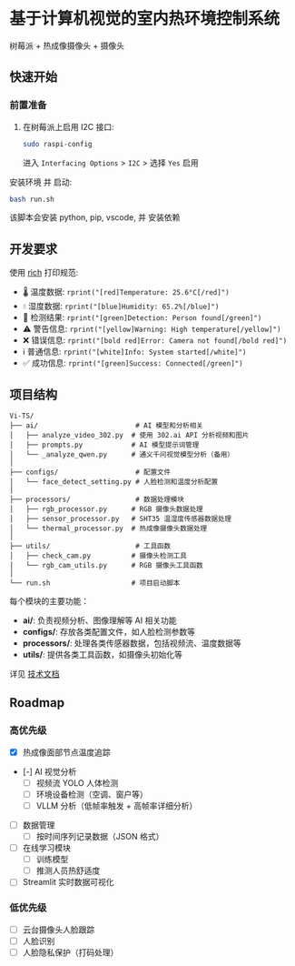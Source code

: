 # 基于计算机视觉的室内热环境控制系统
树莓派 + 热成像摄像头 + 摄像头

## 快速开始

### 前置准备

1. 在树莓派上启用 I2C 接口:
   ```bash
   sudo raspi-config
   ```
   进入 `Interfacing Options` > `I2C` > 选择 `Yes` 启用

安装环境 并 启动:
```bash
bash run.sh
```
该脚本会安装 python, pip, vscode, 并 安装依赖

## 开发要求

使用 [rich](https://github.com/Textualize/rich) 打印规范:

- 🌡️ 温度数据: `rprint("[red]Temperature: 25.6°C[/red]")`
- 💧 湿度数据: `rprint("[blue]Humidity: 65.2%[/blue]")`
- 🎯 检测结果: `rprint("[green]Detection: Person found[/green]")`
- ⚠️ 警告信息: `rprint("[yellow]Warning: High temperature[/yellow]")`
- ❌ 错误信息: `rprint("[bold red]Error: Camera not found[/bold red]")`
- ℹ️ 普通信息: `rprint("[white]Info: System started[/white]")`
- ✅ 成功信息: `rprint("[green]Success: Connected[/green]")`

## 项目结构

```
Vi-TS/
├── ai/                        # AI 模型和分析相关
│   ├── analyze_video_302.py  # 使用 302.ai API 分析视频和图片
│   ├── prompts.py            # AI 模型提示词管理
│   └── _analyze_qwen.py      # 通义千问视觉模型分析（备用）
│
├── configs/                   # 配置文件
│   └── face_detect_setting.py # 人脸检测和温度分析配置
│
├── processors/                # 数据处理模块
│   ├── rgb_processor.py      # RGB 摄像头数据处理
│   ├── sensor_processor.py   # SHT35 温湿度传感器数据处理
│   └── thermal_processor.py  # 热成像摄像头数据处理
│
├── utils/                     # 工具函数
│   ├── check_cam.py          # 摄像头检测工具
│   └── rgb_cam_utils.py      # RGB 摄像头工具函数
│
└── run.sh                    # 项目启动脚本
```

每个模块的主要功能：

- **ai/**: 负责视频分析、图像理解等 AI 相关功能
- **configs/**: 存放各类配置文件，如人脸检测参数等
- **processors/**: 处理各类传感器数据，包括视频流、温度数据等
- **utils/**: 提供各类工具函数，如摄像头初始化等

详见 [技术文档](TECH.md)

## Roadmap

### 高优先级
- [x] 热成像面部节点温度追踪
- [-] AI 视觉分析
  - [ ] 视频流 YOLO 人体检测
  - [ ] 环境设备检测（空调、窗户等）
  - [ ] VLLM 分析（低帧率触发 + 高帧率详细分析）
- [ ] 数据管理
  - [ ] 按时间序列记录数据（JSON 格式）
- [ ] 在线学习模块
  - [ ] 训练模型
  - [ ] 推测人员热舒适度
- [ ] Streamlit 实时数据可视化

### 低优先级
- [ ] 云台摄像头人脸跟踪
- [ ] 人脸识别
- [ ] 人脸隐私保护（打码处理）